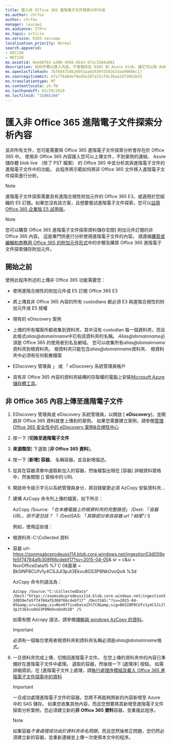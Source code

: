 ```yaml
---
title: 匯入非 Office 365 進階電子文件探索分析內容
ms.author: chrfox
author: chrfox
manager: laurawi
ms.audience: ITPro
ms.topic: article
ms.service: O365-seccomp
localization_priority: Normal
search.appverid:
- OEC150
- MET150
ms.assetid: 0ee60763-a30b-495b-8543-971c3384a801
description: 如何步驟以匯入內容，不會儲存在 O365 到 Azure blob，讓它可以與 AeD 分析
ms.openlocfilehash: 7b7694754b26951aa02930fd101631ba9060bc17
ms.sourcegitcommit: e7a776a04ef6ed5e287a33cfdc36aa2d72862b55
ms.translationtype: MT
ms.contentlocale: zh-TW
ms.lasthandoff: 03/29/2019
ms.locfileid: "31001166"
---
```

# <a name="import-non-office-365-content-for-advanced-ediscovery-analysis"></a>匯入非 Office 365 進階電子文件探索分析內容

並非所有文件，您可能需要與 Office 365 進階電子文件探索分析會存在於 Office 365 中。 使用非 Office 365 內容匯入您可以上傳文件，不到案例的連結、 Azure 儲存體 blob live （除了 PST 檔案） 的 Office 365 中並分析其與進階電子文件的進階電子文件中的功能。 此程序將示範如何將非 Office 365 文件移入進階電子文件探索進行分析。
  
> [!NOTE]
> 進階電子文件探索需要具有進階合規性附加元件的 Office 365 E3，或適用於您組織的 E5 訂閱。如果您沒有該方案，且想要嘗試進階電子文件探索，您可以[註冊 Office 365 企業版 E5 試用版](https://go.microsoft.com/fwlink/p/?LinkID=698279)。 
  
> [!NOTE]
> 您可以購買 Office 365 進階電子文件探索資料儲存空間] 附加元件訂閱的非 Office 365 內容。 這是專門供進行分析使用進階電子文件的內容。 請遵循[購買或編輯和商務用 Office 365 的附加元件形式](https://support.office.com/article/Buy-or-edit-an-add-on-for-Office-365-for-business-4e7b57d6-b93b-457d-aecd-0ea58bff07a6)中的步驟及購買 Office 365 進階電子文件探索儲存附加元件。 
  
## <a name="before-you-begin"></a>開始之前

使用此程序所述的上傳非 Office 365 功能需要您：
  
- 使用進階合規性的附加元件或 E5 訂閱 Office 365 E3
    
- 將上傳其非 Office 365 內容的所有 custodians 都必須 E3 與進階合規性的附加元件或 E5 授權
    
- 現有的 eDiscovery 案例
    
- 上傳的所有檔案所都收集到資料夾，其中沒有 custodian 每一個資料夾，而且此格式*alias@domainname*中已有該資料夾的名稱。 *Alias@domainname*必須是 Office 365 的使用者別名及網域。 您可以收集所有*alias@domainname*資料夾到根資料夾。 根資料夾只能包含*alias@domainname*資料夾、 根資料夾中必須有任何鬆散檔案 
    
- EDiscovery 管理員 」 或 「 eDiscovery 系統管理員帳戶
    
- 具有非 Office 365 內容的資料夾結構的存取權的電腦上安裝[Microsoft Azure 儲存體工具](https://aka.ms/downloadazcopy)。 
    
## <a name="upload-non-office-365-content-into-advanced-ediscovery"></a>非 Office 365 內容上傳至進階電子文件

1. EDiscovery 管理員或 eDiscovery 系統管理員，以開啟 [ **eDiscovery**]，並開啟非 Office 365 資料就會上傳到的案例。 如果您需要建立案例，請參閱[管理 Office 365 安全性中的 eDiscovery 案例&amp;合規性中心](manage-ediscovery-cases.md)
    
2. 按一下 [**切換至進階電子文件**
    
3. **來源類型**] 下選取 [**非 Office 365 資料**]。
    
4. 按一下 [**新增] 容器**。 名稱容器，並且新增描述。
    
5. 從其在容器清單中選取新加入的容器，然後複製出現在 [容器] 詳細資料窗格中，然後關閉 [] 窗格中的 URL
    
6. 開啟命令提示字元以系統管理員身分，將目錄變更必須 AzCopy 安裝資料夾...
    
7. 建構 AzCopy 命令列上傳的檔案，如下所示：
    
    AzCopy /Source: 「*在本機電腦上的根資料夾的完整路徑*」 /Dest: 「*容器 URL，但不是包括？*  「 /DestSAS: 「*其餘部分來自容器 url？結尾*"/ S 
    
    例如，使用這些值： 
    
  - 根資料夾-C:\Collected 資料 
    
  - 容器 url- https://zoomsabcprodeuss114.blob.core.windows.net/ingestion53d059efe5f74784afb308f66cdebf17?sv=2015-04-05&amp; sr = c&amp;si = NonOfficeData15 %7 C 0&amp;簽章 = Bk5INP8CUfv1y4CSJiJl3pJt3Ekvu8GS3P8NkOvoQxA %3d
    
    AzCopy 命令列語法為：
    
     `AzCopy /Source:"C:\CollectedData" /Dest:"https://zoomsabcprodeuss114.blob.core.windows.net/ingestion53d059efe5f74784afb308f66cdebf17" /DestSAS:"?sv=2015-04-05&amp;sr=c&amp;si=NonOfficeData15%7C0&amp;sig=Bk5INP8CUfv1y4CSJiJl3pJt3Ekvu8GS3P8NkOvoQxA%3D" /S`
    
    如需有關 Azcopy 語法，請參閱[傳輸與 windows AzCopy 的資料](https://docs.microsoft.com/azure/storage/common/storage-use-azcopy)。 
    
    > [!IMPORTANT]
    > 必須有一個每位使用者根資料夾和資料夾名稱必須是*alias@domainname*格式。 
  
8. 一旦資料夾完成上傳，切換回進階電子文件。 在您上傳的資料夾中的內容已準備好在進階電子文件中處理。 選取的容器，然後按一下 [處理序] 按鈕。 如需詳細資訊，在 [進階電子文件上處理，請[執行處理序模組及載入 Office 365 進階電子文件探索中的資料](run-the-process-module-and-load-data-in-advanced-ediscovery.md)
    
    > [!IMPORTANT]
    > 一旦成功處理進階電子文件的容器，您將不再能夠將新的內容新增至 Azure 中的 SAS 儲存。 如果您收集其他內容，而且您想要將其新增至進階電子文件探索分析案例，您必須建立新的**非 Office 365 資料**容器，並重複此程序。 
  
    > [!NOTE]
    > 如果容器*不會處理成功由於資料夾命名問題*，而且您然後修正問題，您仍然必須建立新的容器，並重新連線並上傳一次使用本文中的程序。 
  

